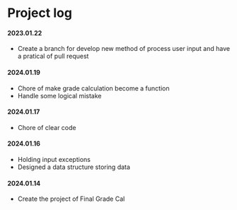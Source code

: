 # Project log

#### 2023.01.22
- Create a branch for develop new method of process user input and have a pratical of pull request

#### 2024.01.19
- Chore of make grade calculation become a function
- Handle some logical mistake

#### 2024.01.17
- Chore of clear code

#### 2024.01.16
- Holding input exceptions
- Designed a data structure storing data

#### 2024.01.14
- Create the project of Final Grade Cal